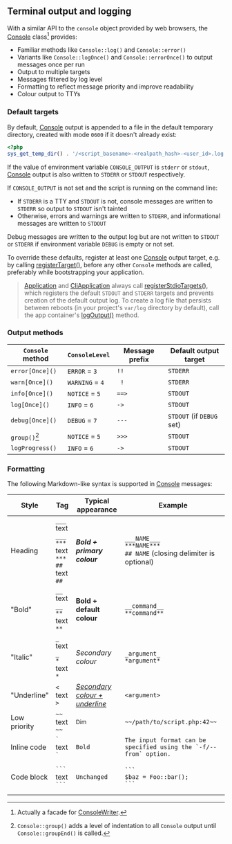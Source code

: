 ## Terminal output and logging

With a similar API to the `console` object provided by web browsers, the
[Console][Console] class[^1] provides:

- Familiar methods like `Console::log()` and `Console::error()`
- Variants like `Console::logOnce()` and `Console::errorOnce()` to output
  messages once per run
- Output to multiple targets
- Messages filtered by log level
- Formatting to reflect message priority and improve readability
- Colour output to TTYs

### Default targets

By default, [Console][Console] output is appended to a file in the default
temporary directory, created with mode `0600` if it doesn't already exist:

```php
<?php
sys_get_temp_dir() . '/<script_basename>-<realpath_hash>-<user_id>.log'
```

If the value of environment variable `CONSOLE_OUTPUT` is `stderr` or `stdout`,
[Console][Console] output is also written to `STDERR` or `STDOUT` respectively.

If `CONSOLE_OUTPUT` is not set and the script is running on the command line:

- If `STDERR` is a TTY and `STDOUT` is not, console messages are written to
  `STDERR` so output to `STDOUT` isn't tainted
- Otherwise, errors and warnings are written to `STDERR`, and informational
  messages are written to `STDOUT`

Debug messages are written to the output log but are not written to `STDOUT` or
`STDERR` if environment variable `DEBUG` is empty or not set.

To override these defaults, register at least one [Console][Console] output
target, e.g. by calling [registerTarget()][registerTarget], before any other
`Console` methods are called, preferably while bootstrapping your application.

> [Application][Application] and [CliApplication][CliApplication] always call
> [registerStdioTargets()][registerStdioTargets], which registers the default
> `STDOUT` and `STDERR` targets and prevents creation of the default output log.
> To create a log file that persists between reboots (in your project's
> `var/log` directory by default), call the app container's
> [logOutput()][logOutput] method.

### Output methods

| `Console` method | `ConsoleLevel`  | Message prefix | Default output target     |
| ---------------- | --------------- | -------------- | ------------------------- |
| `error[Once]()`  | `ERROR` = `3`   | ` !! `         | `STDERR`                  |
| `warn[Once]()`   | `WARNING` = `4` | `  ! `         | `STDERR`                  |
| `info[Once]()`   | `NOTICE` = `5`  | `==> `         | `STDOUT`                  |
| `log[Once]()`    | `INFO` = `6`    | ` -> `         | `STDOUT`                  |
| `debug[Once]()`  | `DEBUG` = `7`   | `--- `         | `STDOUT` (if `DEBUG` set) |
| `group()`[^2]    | `NOTICE` = `5`  | `>>> `         | `STDOUT`                  |
| `logProgress()`  | `INFO` = `6`    | ` -> `         | `STDOUT`                  |

[^1]: Actually a facade for [ConsoleWriter][ConsoleWriter].

[^2]: `Console::group()` adds a level of indentation to all `Console` output
    until `Console::groupEnd()` is called.

### Formatting

The following Markdown-like syntax is supported in [Console][Console] messages:

| Style        | Tag                                                    | Typical appearance                    | Example                                                                   |
| ------------ | ------------------------------------------------------ | ------------------------------------- | ------------------------------------------------------------------------- |
| Heading      | `___` text `___`<br>`***` text `***`<br>`##` text `##` | ***Bold + primary colour***           | `___NAME___`<br>`***NAME***`<br>`## NAME` (closing delimiter is optional) |
| "Bold"       | `__` text `__`<br>`**` text `**`                       | **Bold + default colour**             | `__command__`<br>`**command**`                                            |
| "Italic"     | `_` text `_`<br>`*` text `*`                           | *Secondary colour*                    | `_argument_`<br>`*argument*`                                              |
| "Underline"  | `<` text `>`                                           | *<u>Secondary colour + underline</u>* | `<argument>`                                                              |
| Low priority | `~~` text `~~`                                         | <small>Dim</small>                    | `~~/path/to/script.php:42~~`                                              |
| Inline code  | `` ` `` text `` ` ``                                   | <code>Bold</code>                     | `` The input format can be specified using the `-f/--from` option. ``     |
| Code block   | ` ``` `<br>text<br>` ``` `                             | <pre><code>Unchanged</code></pre>     | <pre><code>\`\`\`&#10;$baz = Foo::bar();&#10;\`\`\`</code></pre>          |


[Application]: https://lkrms.github.io/php-util/Lkrms.Container.Application.html
[CliApplication]: https://lkrms.github.io/php-util/Lkrms.Cli.CliApplication.html
[Console]: https://lkrms.github.io/php-util/Lkrms.Facade.Console.html
[ConsoleWriter]: https://lkrms.github.io/php-util/Lkrms.Console.ConsoleWriter.html
[logOutput]: https://lkrms.github.io/php-util/Lkrms.Container.Application.html#_logOutput
[registerStdioTargets]: https://lkrms.github.io/php-util/Lkrms.Console.ConsoleWriter.html#_registerStdioTargets
[registerTarget]: https://lkrms.github.io/php-util/Lkrms.Console.ConsoleWriter.html#_registerTarget

